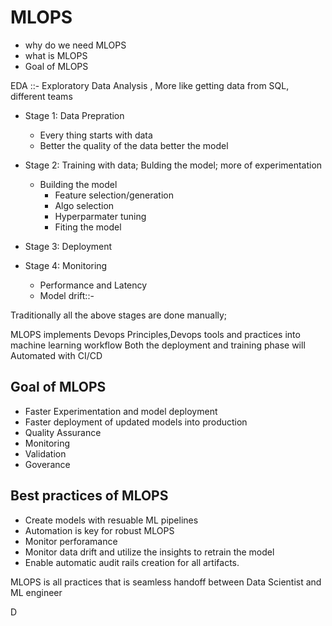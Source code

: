 # MLOPS
- why do we need  MLOPS
-  what is MLOPS
- Goal of MLOPS

EDA ::- Exploratory Data Analysis , More like getting data from SQL, different teams

 - Stage 1: Data Prepration
   - Every thing starts with data
   - Better the quality of the data better the model
     
   
 - Stage 2: Training with data; Bulding the model; more of experimentation 
     - Building the model
         - Feature selection/generation
         - Algo selection
         - Hyperparmater tuning
         - Fiting the model
           
 - Stage 3: Deployment
   
 - Stage 4: Monitoring
     - Performance and Latency
     - Model drift::- 

Traditionally all the above stages are done manually;

MLOPS implements Devops Principles,Devops tools and practices into machine learning workflow
Both the deployment and training phase will Automated with CI/CD



## Goal of MLOPS
- Faster Experimentation and model deployment
- Faster deployment of updated models into production
- Quality Assurance
- Monitoring
- Validation
- Goverance 

## Best practices of MLOPS
- Create models with resuable ML pipelines
- Automation is key for robust MLOPS
- Monitor perforamance
- Monitor data drift and utilize the insights to retrain the model
- Enable automatic audit rails creation for all artifacts.


MLOPS is all  practices that is seamless handoff between Data Scientist and ML engineer


D
